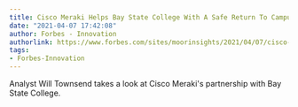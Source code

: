 ```yaml
---
title: Cisco Meraki Helps Bay State College With A Safe Return To Campus
date: "2021-04-07 17:42:08"
author: Forbes - Innovation
authorlink: https://www.forbes.com/sites/moorinsights/2021/04/07/cisco-meraki-helps-bay-state-college-with-a-safe-return-to-campus/
tags:
- Forbes-Innovation
---
```

Analyst Will Townsend takes a look at Cisco Meraki's partnership with Bay State College.